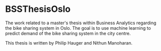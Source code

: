 # BSSThesisOslo
The work related to a master's thesis within Business Analytics regarding the bike sharing system in Oslo.  The goal is to use machine learning to predict demand of the bike sharing system in the city centre.

This thesis is written by Philip Hauger and Nithun Manoharan.
